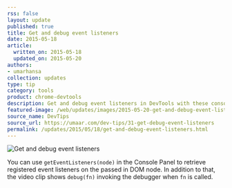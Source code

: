 ```yaml
---
rss: false
layout: update
published: true
title: Get and debug event listeners
date: 2015-05-18
article:
  written_on: 2015-05-18
  updated_on: 2015-05-20
authors:
- umarhansa
collection: updates
type: tip
category: tools
product: chrome-devtools
description: Get and debug event listeners in DevTools with these console commands.
featured-image: /web/updates/images/2015-05-20-get-and-debug-event-listeners/get-debug-event-listeners.gif
source_name: DevTips
source_url: https://umaar.com/dev-tips/31-get-debug-event-listeners
permalink: /updates/2015/05/18/get-and-debug-event-listeners.html
---
```

<img src="/web/updates/images/2015-05-20-get-and-debug-event-listeners/get-debug-event-listeners.gif" alt="Get and debug event listeners">

You can use <code>getEventListeners(node)</code> in the Console Panel to retrieve registered event listeners on the passed in DOM node. In addition to that, the video clip shows <code>debug(fn)</code> invoking the debugger when <code>fn</code> is called.